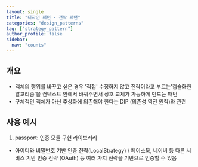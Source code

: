 ```yaml
---
layout: single
title: "디자인 패턴 - 전략 패턴"
categories: "design_patterns"
tag: ["strategy_pattern"]
author_profile: false
sidebar:
  nav: "counts"
---
```


## 개요

- 객체의 행위를 바꾸고 싶은 경우 '직접' 수정하지 않고 전략이라고 부르는'캡슐화한 알고리즘'을 컨텍스트 안에서 바꿔주면서 상호 교체가 가능하게 만드는 패턴
- 구체적인 객체가 아닌 추상화에 의존해야 한다는 DIP (의존성 역전 원칙)와 관련

## 사용 예시

1. passport: 인증 모듈 구현 라이브러리

- 아이디와 비밀번호 기반 인증 전략(LocalStrategy) / 페이스북, 네이버 등 다른 서비스 기반 인증 전략 (OAuth) 등 여러 가지 전략을 기반으로 인증할 수 있음
